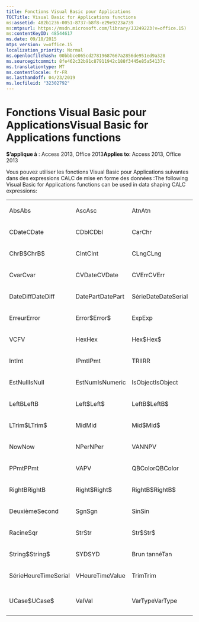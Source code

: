 ```yaml
---
title: Fonctions Visual Basic pour Applications
TOCTitle: Visual Basic for Applications functions
ms:assetid: 482b1236-0051-8737-b8f8-e29e9223a739
ms:mtpsurl: https://msdn.microsoft.com/library/JJ249223(v=office.15)
ms:contentKeyID: 48544617
ms.date: 09/18/2015
mtps_version: v=office.15
localization_priority: Normal
ms.openlocfilehash: 00bbbce065cd27819687667a2856de951ed9a328
ms.sourcegitcommit: 8fe462c32b91c87911942c188f3445e85a54137c
ms.translationtype: MT
ms.contentlocale: fr-FR
ms.lasthandoff: 04/23/2019
ms.locfileid: "32302792"
---
```

# <a name="visual-basic-for-applications-functions"></a><span data-ttu-id="1002f-102">Fonctions Visual Basic pour Applications</span><span class="sxs-lookup"><span data-stu-id="1002f-102">Visual Basic for Applications functions</span></span>


<span data-ttu-id="1002f-103">**S’applique à** : Access 2013, Office 2013</span><span class="sxs-lookup"><span data-stu-id="1002f-103">**Applies to**: Access 2013, Office 2013</span></span>

<span data-ttu-id="1002f-104">Vous pouvez utiliser les fonctions Visual Basic pour Applications suivantes dans des expressions CALC de mise en forme des données :</span><span class="sxs-lookup"><span data-stu-id="1002f-104">The following Visual Basic for Applications functions can be used in data shaping CALC expressions:</span></span>

<table style="width:100%;">
<colgroup>
<col style="width: 16%" />
<col style="width: 16%" />
<col style="width: 16%" />
<col style="width: 16%" />
<col style="width: 16%" />
<col style="width: 16%" />
</colgroup>
<tbody>
<tr class="odd">
<td><p><span data-ttu-id="1002f-105">Abs</span><span class="sxs-lookup"><span data-stu-id="1002f-105">Abs</span></span></p></td>
<td><p><span data-ttu-id="1002f-106">Asc</span><span class="sxs-lookup"><span data-stu-id="1002f-106">Asc</span></span></p></td>
<td><p><span data-ttu-id="1002f-107">Atn</span><span class="sxs-lookup"><span data-stu-id="1002f-107">Atn</span></span></p></td>
<td><p><span data-ttu-id="1002f-108">CBool</span><span class="sxs-lookup"><span data-stu-id="1002f-108">CBool</span></span></p></td>
<td><p><span data-ttu-id="1002f-109">CByte</span><span class="sxs-lookup"><span data-stu-id="1002f-109">CByte</span></span></p></td>
<td><p><span data-ttu-id="1002f-110">CCur</span><span class="sxs-lookup"><span data-stu-id="1002f-110">CCur</span></span></p></td>
</tr>
<tr class="even">
<td><p><span data-ttu-id="1002f-111">CDate</span><span class="sxs-lookup"><span data-stu-id="1002f-111">CDate</span></span></p></td>
<td><p><span data-ttu-id="1002f-112">CDbl</span><span class="sxs-lookup"><span data-stu-id="1002f-112">CDbl</span></span></p></td>
<td><p><span data-ttu-id="1002f-113">Car</span><span class="sxs-lookup"><span data-stu-id="1002f-113">Chr</span></span></p></td>
<td><p><span data-ttu-id="1002f-114">ChrB</span><span class="sxs-lookup"><span data-stu-id="1002f-114">ChrB</span></span></p></td>
<td><p><span data-ttu-id="1002f-115">ChrW</span><span class="sxs-lookup"><span data-stu-id="1002f-115">ChrW</span></span></p></td>
<td><p><span data-ttu-id="1002f-116">Chr$</span><span class="sxs-lookup"><span data-stu-id="1002f-116">Chr$</span></span></p></td>
</tr>
<tr class="odd">
<td><p><span data-ttu-id="1002f-117">ChrB$</span><span class="sxs-lookup"><span data-stu-id="1002f-117">ChrB$</span></span></p></td>
<td><p><span data-ttu-id="1002f-118">CInt</span><span class="sxs-lookup"><span data-stu-id="1002f-118">CInt</span></span></p></td>
<td><p><span data-ttu-id="1002f-119">CLng</span><span class="sxs-lookup"><span data-stu-id="1002f-119">CLng</span></span></p></td>
<td><p><span data-ttu-id="1002f-120">Cos</span><span class="sxs-lookup"><span data-stu-id="1002f-120">Cos</span></span></p></td>
<td><p><span data-ttu-id="1002f-121">CSng</span><span class="sxs-lookup"><span data-stu-id="1002f-121">CSng</span></span></p></td>
<td><p><span data-ttu-id="1002f-122">CStr</span><span class="sxs-lookup"><span data-stu-id="1002f-122">CStr</span></span></p></td>
</tr>
<tr class="even">
<td><p><span data-ttu-id="1002f-123">Cvar</span><span class="sxs-lookup"><span data-stu-id="1002f-123">Cvar</span></span></p></td>
<td><p><span data-ttu-id="1002f-124">CVDate</span><span class="sxs-lookup"><span data-stu-id="1002f-124">CVDate</span></span></p></td>
<td><p><span data-ttu-id="1002f-125">CVErr</span><span class="sxs-lookup"><span data-stu-id="1002f-125">CVErr</span></span></p></td>
<td><p><span data-ttu-id="1002f-126">Date</span><span class="sxs-lookup"><span data-stu-id="1002f-126">Date</span></span></p></td>
<td><p><span data-ttu-id="1002f-127">Date$</span><span class="sxs-lookup"><span data-stu-id="1002f-127">Date$</span></span></p></td>
<td><p><span data-ttu-id="1002f-128">DateAdd</span><span class="sxs-lookup"><span data-stu-id="1002f-128">DateAdd</span></span></p></td>
</tr>
<tr class="odd">
<td><p><span data-ttu-id="1002f-129">DateDiff</span><span class="sxs-lookup"><span data-stu-id="1002f-129">DateDiff</span></span></p></td>
<td><p><span data-ttu-id="1002f-130">DatePart</span><span class="sxs-lookup"><span data-stu-id="1002f-130">DatePart</span></span></p></td>
<td><p><span data-ttu-id="1002f-131">SérieDate</span><span class="sxs-lookup"><span data-stu-id="1002f-131">DateSerial</span></span></p></td>
<td><p><span data-ttu-id="1002f-132">ValDate</span><span class="sxs-lookup"><span data-stu-id="1002f-132">DateValue</span></span></p></td>
<td><p><span data-ttu-id="1002f-133">Day</span><span class="sxs-lookup"><span data-stu-id="1002f-133">Day</span></span></p></td>
<td><p><span data-ttu-id="1002f-134">DDB</span><span class="sxs-lookup"><span data-stu-id="1002f-134">DDB</span></span></p></td>
</tr>
<tr class="even">
<td><p><span data-ttu-id="1002f-135">Erreur</span><span class="sxs-lookup"><span data-stu-id="1002f-135">Error</span></span></p></td>
<td><p><span data-ttu-id="1002f-136">Error$</span><span class="sxs-lookup"><span data-stu-id="1002f-136">Error$</span></span></p></td>
<td><p><span data-ttu-id="1002f-137">Exp</span><span class="sxs-lookup"><span data-stu-id="1002f-137">Exp</span></span></p></td>
<td><p><span data-ttu-id="1002f-138">Correction</span><span class="sxs-lookup"><span data-stu-id="1002f-138">Fix</span></span></p></td>
<td><p><span data-ttu-id="1002f-139">Format</span><span class="sxs-lookup"><span data-stu-id="1002f-139">Format</span></span></p></td>
<td><p><span data-ttu-id="1002f-140">Format$</span><span class="sxs-lookup"><span data-stu-id="1002f-140">Format$</span></span></p></td>
</tr>
<tr class="odd">
<td><p><span data-ttu-id="1002f-141">VC</span><span class="sxs-lookup"><span data-stu-id="1002f-141">FV</span></span></p></td>
<td><p><span data-ttu-id="1002f-142">Hex</span><span class="sxs-lookup"><span data-stu-id="1002f-142">Hex</span></span></p></td>
<td><p><span data-ttu-id="1002f-143">Hex$</span><span class="sxs-lookup"><span data-stu-id="1002f-143">Hex$</span></span></p></td>
<td><p><span data-ttu-id="1002f-144">Heure</span><span class="sxs-lookup"><span data-stu-id="1002f-144">Hour</span></span></p></td>
<td><p><span data-ttu-id="1002f-145">IIF</span><span class="sxs-lookup"><span data-stu-id="1002f-145">IIF</span></span></p></td>
<td><p><span data-ttu-id="1002f-146">InStr</span><span class="sxs-lookup"><span data-stu-id="1002f-146">InStr</span></span></p></td>
</tr>
<tr class="even">
<td><p><span data-ttu-id="1002f-147">Int</span><span class="sxs-lookup"><span data-stu-id="1002f-147">Int</span></span></p></td>
<td><p><span data-ttu-id="1002f-148">IPmt</span><span class="sxs-lookup"><span data-stu-id="1002f-148">IPmt</span></span></p></td>
<td><p><span data-ttu-id="1002f-149">TRI</span><span class="sxs-lookup"><span data-stu-id="1002f-149">IRR</span></span></p></td>
<td><p><span data-ttu-id="1002f-150">EstDate</span><span class="sxs-lookup"><span data-stu-id="1002f-150">IsDate</span></span></p></td>
<td><p><span data-ttu-id="1002f-151">IsEmpty</span><span class="sxs-lookup"><span data-stu-id="1002f-151">IsEmpty</span></span></p></td>
<td><p><span data-ttu-id="1002f-152">IsError</span><span class="sxs-lookup"><span data-stu-id="1002f-152">IsError</span></span></p></td>
</tr>
<tr class="odd">
<td><p><span data-ttu-id="1002f-153">EstNull</span><span class="sxs-lookup"><span data-stu-id="1002f-153">IsNull</span></span></p></td>
<td><p><span data-ttu-id="1002f-154">EstNum</span><span class="sxs-lookup"><span data-stu-id="1002f-154">IsNumeric</span></span></p></td>
<td><p><span data-ttu-id="1002f-155">IsObject</span><span class="sxs-lookup"><span data-stu-id="1002f-155">IsObject</span></span></p></td>
<td><p><span data-ttu-id="1002f-156">Minuscule</span><span class="sxs-lookup"><span data-stu-id="1002f-156">LCase</span></span></p></td>
<td><p><span data-ttu-id="1002f-157">LCase$</span><span class="sxs-lookup"><span data-stu-id="1002f-157">LCase$</span></span></p></td>
<td><p><span data-ttu-id="1002f-158">Gauche</span><span class="sxs-lookup"><span data-stu-id="1002f-158">Left</span></span></p></td>
</tr>
<tr class="even">
<td><p><span data-ttu-id="1002f-159">LeftB</span><span class="sxs-lookup"><span data-stu-id="1002f-159">LeftB</span></span></p></td>
<td><p><span data-ttu-id="1002f-160">Left$</span><span class="sxs-lookup"><span data-stu-id="1002f-160">Left$</span></span></p></td>
<td><p><span data-ttu-id="1002f-161">LeftB$</span><span class="sxs-lookup"><span data-stu-id="1002f-161">LeftB$</span></span></p></td>
<td><p><span data-ttu-id="1002f-162">NbCar</span><span class="sxs-lookup"><span data-stu-id="1002f-162">Len</span></span></p></td>
<td><p><span data-ttu-id="1002f-163">Log</span><span class="sxs-lookup"><span data-stu-id="1002f-163">Log</span></span></p></td>
<td><p><span data-ttu-id="1002f-164">SupprGauche</span><span class="sxs-lookup"><span data-stu-id="1002f-164">LTrim</span></span></p></td>
</tr>
<tr class="odd">
<td><p><span data-ttu-id="1002f-165">LTrim$</span><span class="sxs-lookup"><span data-stu-id="1002f-165">LTrim$</span></span></p></td>
<td><p><span data-ttu-id="1002f-166">Mid</span><span class="sxs-lookup"><span data-stu-id="1002f-166">Mid</span></span></p></td>
<td><p><span data-ttu-id="1002f-167">Mid$</span><span class="sxs-lookup"><span data-stu-id="1002f-167">Mid$</span></span></p></td>
<td><p><span data-ttu-id="1002f-168">Minute</span><span class="sxs-lookup"><span data-stu-id="1002f-168">Minute</span></span></p></td>
<td><p><span data-ttu-id="1002f-169">MIRR</span><span class="sxs-lookup"><span data-stu-id="1002f-169">MIRR</span></span></p></td>
<td><p><span data-ttu-id="1002f-170">Month</span><span class="sxs-lookup"><span data-stu-id="1002f-170">Month</span></span></p></td>
</tr>
<tr class="even">
<td><p><span data-ttu-id="1002f-171">Now</span><span class="sxs-lookup"><span data-stu-id="1002f-171">Now</span></span></p></td>
<td><p><span data-ttu-id="1002f-172">NPer</span><span class="sxs-lookup"><span data-stu-id="1002f-172">NPer</span></span></p></td>
<td><p><span data-ttu-id="1002f-173">VAN</span><span class="sxs-lookup"><span data-stu-id="1002f-173">NPV</span></span></p></td>
<td><p><span data-ttu-id="1002f-174">Oct</span><span class="sxs-lookup"><span data-stu-id="1002f-174">Oct</span></span></p></td>
<td><p><span data-ttu-id="1002f-175">Oct$</span><span class="sxs-lookup"><span data-stu-id="1002f-175">Oct$</span></span></p></td>
<td><p><span data-ttu-id="1002f-176">Pmt</span><span class="sxs-lookup"><span data-stu-id="1002f-176">Pmt</span></span></p></td>
</tr>
<tr class="odd">
<td><p><span data-ttu-id="1002f-177">PPmt</span><span class="sxs-lookup"><span data-stu-id="1002f-177">PPmt</span></span></p></td>
<td><p><span data-ttu-id="1002f-178">VA</span><span class="sxs-lookup"><span data-stu-id="1002f-178">PV</span></span></p></td>
<td><p><span data-ttu-id="1002f-179">QBColor</span><span class="sxs-lookup"><span data-stu-id="1002f-179">QBColor</span></span></p></td>
<td><p><span data-ttu-id="1002f-180">Rate</span><span class="sxs-lookup"><span data-stu-id="1002f-180">Rate</span></span></p></td>
<td><p><span data-ttu-id="1002f-181">RVB</span><span class="sxs-lookup"><span data-stu-id="1002f-181">RGB</span></span></p></td>
<td><p><span data-ttu-id="1002f-182">Droite</span><span class="sxs-lookup"><span data-stu-id="1002f-182">Right</span></span></p></td>
</tr>
<tr class="even">
<td><p><span data-ttu-id="1002f-183">RightB</span><span class="sxs-lookup"><span data-stu-id="1002f-183">RightB</span></span></p></td>
<td><p><span data-ttu-id="1002f-184">Right$</span><span class="sxs-lookup"><span data-stu-id="1002f-184">Right$</span></span></p></td>
<td><p><span data-ttu-id="1002f-185">RightB$</span><span class="sxs-lookup"><span data-stu-id="1002f-185">RightB$</span></span></p></td>
<td><p><span data-ttu-id="1002f-186">Aléat</span><span class="sxs-lookup"><span data-stu-id="1002f-186">Rnd</span></span></p></td>
<td><p><span data-ttu-id="1002f-187">SupprDroite</span><span class="sxs-lookup"><span data-stu-id="1002f-187">RTrim</span></span></p></td>
<td><p><span data-ttu-id="1002f-188">RTrim$</span><span class="sxs-lookup"><span data-stu-id="1002f-188">RTrim$</span></span></p></td>
</tr>
<tr class="odd">
<td><p><span data-ttu-id="1002f-189">Deuxième</span><span class="sxs-lookup"><span data-stu-id="1002f-189">Second</span></span></p></td>
<td><p><span data-ttu-id="1002f-190">Sgn</span><span class="sxs-lookup"><span data-stu-id="1002f-190">Sgn</span></span></p></td>
<td><p><span data-ttu-id="1002f-191">Sin</span><span class="sxs-lookup"><span data-stu-id="1002f-191">Sin</span></span></p></td>
<td><p><span data-ttu-id="1002f-192">AMORLIN</span><span class="sxs-lookup"><span data-stu-id="1002f-192">SLN</span></span></p></td>
<td><p><span data-ttu-id="1002f-193">Espace</span><span class="sxs-lookup"><span data-stu-id="1002f-193">Space</span></span></p></td>
<td><p><span data-ttu-id="1002f-194">Space$</span><span class="sxs-lookup"><span data-stu-id="1002f-194">Space$</span></span></p></td>
</tr>
<tr class="even">
<td><p><span data-ttu-id="1002f-195">Racine</span><span class="sxs-lookup"><span data-stu-id="1002f-195">Sqr</span></span></p></td>
<td><p><span data-ttu-id="1002f-196">Str</span><span class="sxs-lookup"><span data-stu-id="1002f-196">Str</span></span></p></td>
<td><p><span data-ttu-id="1002f-197">Str$</span><span class="sxs-lookup"><span data-stu-id="1002f-197">Str$</span></span></p></td>
<td><p><span data-ttu-id="1002f-198">CompChaîne</span><span class="sxs-lookup"><span data-stu-id="1002f-198">StrComp</span></span></p></td>
<td><p><span data-ttu-id="1002f-199">ConvChaîne</span><span class="sxs-lookup"><span data-stu-id="1002f-199">StrConv</span></span></p></td>
<td><p><span data-ttu-id="1002f-200">String</span><span class="sxs-lookup"><span data-stu-id="1002f-200">String</span></span></p></td>
</tr>
<tr class="odd">
<td><p><span data-ttu-id="1002f-201">String$</span><span class="sxs-lookup"><span data-stu-id="1002f-201">String$</span></span></p></td>
<td><p><span data-ttu-id="1002f-202">SYD</span><span class="sxs-lookup"><span data-stu-id="1002f-202">SYD</span></span></p></td>
<td><p><span data-ttu-id="1002f-203">Brun tanné</span><span class="sxs-lookup"><span data-stu-id="1002f-203">Tan</span></span></p></td>
<td><p><span data-ttu-id="1002f-204">Temps</span><span class="sxs-lookup"><span data-stu-id="1002f-204">Time</span></span></p></td>
<td><p><span data-ttu-id="1002f-205">Time$</span><span class="sxs-lookup"><span data-stu-id="1002f-205">Time$</span></span></p></td>
<td><p><span data-ttu-id="1002f-206">Minuteur</span><span class="sxs-lookup"><span data-stu-id="1002f-206">Timer</span></span></p></td>
</tr>
<tr class="even">
<td><p><span data-ttu-id="1002f-207">SérieHeure</span><span class="sxs-lookup"><span data-stu-id="1002f-207">TimeSerial</span></span></p></td>
<td><p><span data-ttu-id="1002f-208">VHeure</span><span class="sxs-lookup"><span data-stu-id="1002f-208">TimeValue</span></span></p></td>
<td><p><span data-ttu-id="1002f-209">Trim</span><span class="sxs-lookup"><span data-stu-id="1002f-209">Trim</span></span></p></td>
<td><p><span data-ttu-id="1002f-210">Trim$</span><span class="sxs-lookup"><span data-stu-id="1002f-210">Trim$</span></span></p></td>
<td><p><span data-ttu-id="1002f-211">TypeName</span><span class="sxs-lookup"><span data-stu-id="1002f-211">TypeName</span></span></p></td>
<td><p><span data-ttu-id="1002f-212">Majuscule</span><span class="sxs-lookup"><span data-stu-id="1002f-212">UCase</span></span></p></td>
</tr>
<tr class="odd">
<td><p><span data-ttu-id="1002f-213">UCase$</span><span class="sxs-lookup"><span data-stu-id="1002f-213">UCase$</span></span></p></td>
<td><p><span data-ttu-id="1002f-214">Val</span><span class="sxs-lookup"><span data-stu-id="1002f-214">Val</span></span></p></td>
<td><p><span data-ttu-id="1002f-215">VarType</span><span class="sxs-lookup"><span data-stu-id="1002f-215">VarType</span></span></p></td>
<td><p><span data-ttu-id="1002f-216">Jour de la semaine</span><span class="sxs-lookup"><span data-stu-id="1002f-216">Weekday</span></span></p></td>
<td><p><span data-ttu-id="1002f-217">Year</span><span class="sxs-lookup"><span data-stu-id="1002f-217">Year</span></span></p></td>
<td><p><br />
</p></td>
</tr>
</tbody>
</table>

